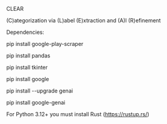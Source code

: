CLEAR

(C)ategorization via (L)abel (E)xtraction and (A)I (R)efinement

Dependencies:

pip install google-play-scraper

pip install pandas

pip install tkinter

pip install google

pip install --upgrade genai

pip install google-genai



For Python 3.12+ you must install Rust (https://rustup.rs/)
